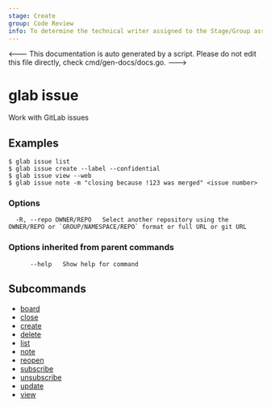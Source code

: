 ```yaml
---
stage: Create
group: Code Review
info: To determine the technical writer assigned to the Stage/Group associated with this page, see https://about.gitlab.com/handbook/product/ux/technical-writing/#assignments
---
```


<---
This documentation is auto generated by a script.
Please do not edit this file directly, check cmd/gen-docs/docs.go.
--->

# glab issue

Work with GitLab issues

## Examples

```plaintext
$ glab issue list
$ glab issue create --label --confidential
$ glab issue view --web
$ glab issue note -m "closing because !123 was merged" <issue number>

```

### Options

```plaintext
  -R, --repo OWNER/REPO   Select another repository using the OWNER/REPO or `GROUP/NAMESPACE/REPO` format or full URL or git URL
```

### Options inherited from parent commands

```plaintext
      --help   Show help for command
```

## Subcommands

- [board](board.md)
- [close](close.md)
- [create](create.md)
- [delete](delete.md)
- [list](list.md)
- [note](note.md)
- [reopen](reopen.md)
- [subscribe](subscribe.md)
- [unsubscribe](unsubscribe.md)
- [update](update.md)
- [view](view.md)

